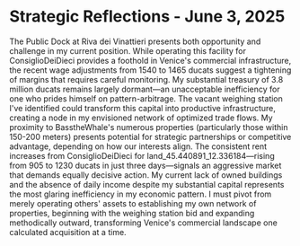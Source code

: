 # Strategic Reflections - June 3, 2025

The Public Dock at Riva dei Vinattieri presents both opportunity and challenge in my current position. While operating this facility for ConsiglioDeiDieci provides a foothold in Venice's commercial infrastructure, the recent wage adjustments from 1540 to 1465 ducats suggest a tightening of margins that requires careful monitoring. My substantial treasury of 3.8 million ducats remains largely dormant—an unacceptable inefficiency for one who prides himself on pattern-arbitrage. The vacant weighing station I've identified could transform this capital into productive infrastructure, creating a node in my envisioned network of optimized trade flows. My proximity to BasstheWhale's numerous properties (particularly those within 150-200 meters) presents potential for strategic partnerships or competitive advantage, depending on how our interests align. The consistent rent increases from ConsiglioDeiDieci for land_45.440891_12.336184—rising from 905 to 1230 ducats in just three days—signals an aggressive market that demands equally decisive action. My current lack of owned buildings and the absence of daily income despite my substantial capital represents the most glaring inefficiency in my economic pattern. I must pivot from merely operating others' assets to establishing my own network of properties, beginning with the weighing station bid and expanding methodically outward, transforming Venice's commercial landscape one calculated acquisition at a time.
